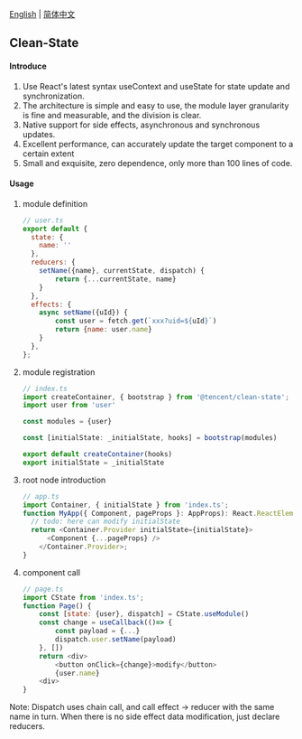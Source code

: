 [English](./README.md) | [简体中文](./doc/README.zh-CN.md) 

## Clean-State
#### Introduce
1. Use React's latest syntax useContext and useState for state update and synchronization.
2. The architecture is simple and easy to use, the module layer granularity is fine and measurable, and the division is clear.
3. Native support for side effects, asynchronous and synchronous updates.
4. Excellent performance, can accurately update the target component to a certain extent
5. Small and exquisite, zero dependence, only more than 100 lines of code.

#### Usage
1. module definition
    ```javascript
    // user.ts
    export default {
      state: {
        name: ''
      },
      reducers: {
        setName({name}, currentState, dispatch) {
            return {...currentState, name}
        }
      },
      effects: {
        async setName({uId}) {
            const user = fetch.get(`xxx?uid=${uId}`)
            return {name: user.name}
        }
      },
    };
    ```

2.  module registration
    ```javascript
    // index.ts
    import createContainer, { bootstrap } from '@tencent/clean-state';
    import user from 'user'
    
    const modules = {user}

    const [initialState: _initialState, hooks] = bootstrap(modules)
    
    export default createContainer(hooks)
    export initialState = _initialState
    ```
    
3.  root node introduction
    ```javascript
    // app.ts
    import Container, { initialState } from 'index.ts';
    function MyApp({ Component, pageProps }: AppProps): React.ReactElement {
      // todo: here can modify initialState
      return <Container.Provider initialState={initialState}>
          <Component {...pageProps} />
        </Container.Provider>;
    }
    ```
    
4.  component call
    ```javascript
    // page.ts
    import CState from 'index.ts';
    function Page() {
        const [state: {user}, dispatch] = CState.useModule()
        const change = useCallback(()=> {
            const payload = {...}
            dispatch.user.setName(payload)
        }, [])
        return <div>
            <button onClick={change}>modify</button>
            {user.name}
        <div>
    }
    ```

Note: Dispatch uses chain call, and call effect -> reducer with the same name in turn. When there is no side effect data modification, just declare reducers.